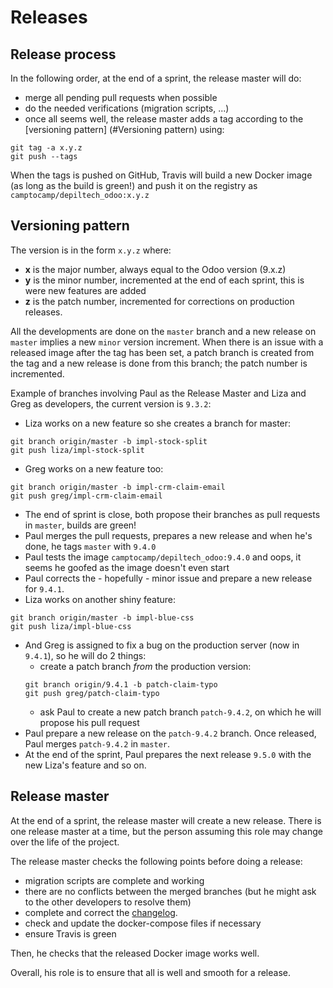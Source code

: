 # Releases

## Release process

In the following order, at the end of a sprint, the release master will do:

* merge all pending pull requests when possible
* do the needed verifications (migration scripts, ...)
* once all seems well, the release master adds a tag according to the [versioning pattern] (#Versioning pattern) using:

```
git tag -a x.y.z
git push --tags
```

When the tags is pushed on GitHub, Travis will build a new Docker image (as
long as the build is green!) and push it on the registry as `camptocamp/depiltech_odoo:x.y.z`

## Versioning pattern

The version is in the form `x.y.z` where:

* **x** is the major number, always equal to the Odoo version (9.x.z)
* **y** is the minor number, incremented at the end of each sprint, this is
  were new features are added
* **z** is the patch number, incremented for corrections on production releases.

All the developments are done on the `master` branch and a new release on
`master` implies a new `minor` version increment.
When there is an issue with a released image after the tag has been set, a
patch branch is created from the tag and a new release is done from this
branch; the patch number is incremented.

Example of branches involving Paul as the Release Master and Liza and Greg as
developers, the current version is `9.3.2`:

* Liza works on a new feature so she creates a branch for master:

```
git branch origin/master -b impl-stock-split
git push liza/impl-stock-split
```

* Greg works on a new feature too:
```
git branch origin/master -b impl-crm-claim-email
git push greg/impl-crm-claim-email
```
* The end of sprint is close, both propose their branches as pull requests in
  `master`, builds are green!
* Paul merges the pull requests, prepares a new release and when he's done, he
  tags `master` with `9.4.0`
* Paul tests the image `camptocamp/depiltech_odoo:9.4.0` and oops, it seems he
  goofed as the image doesn't even start
* Paul corrects the - hopefully - minor issue and prepare a new release for
  `9.4.1`.
* Liza works on another shiny feature:
```
git branch origin/master -b impl-blue-css
git push liza/impl-blue-css
```
* And Greg is assigned to fix a bug on the production server (now in `9.4.1`),
  so he will do 2 things:
  * create a patch branch *from* the production version:
  ```
  git branch origin/9.4.1 -b patch-claim-typo
  git push greg/patch-claim-typo
  ```
  * ask Paul to create a new patch branch `patch-9.4.2`, on which he will
    propose his pull request
* Paul prepare a new release on the `patch-9.4.2` branch. Once released, Paul merges `patch-9.4.2` in `master`.
* At the end of the sprint, Paul prepares the next release `9.5.0` with the new Liza's feature and so on.

## Release master

At the end of a sprint, the release master will create a new release.
There is one release master at a time, but the person assuming this role may
change over the life of the project.

The release master checks the following points before doing a release:

* migration scripts are complete and working
* there are no conflicts between the merged branches (but he might ask to the
  other developers to resolve them)
* complete and correct the [changelog](../HISTORY.rst).
* check and update the docker-compose files if necessary
* ensure Travis is green

Then, he checks that the released Docker image works well.

Overall, his role is to ensure that all is well and smooth for a release.
